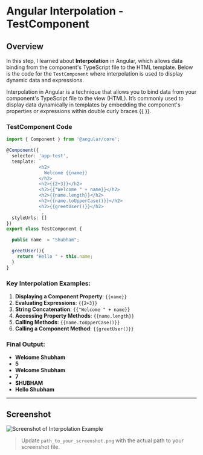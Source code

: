 
# Angular Interpolation - TestComponent

## Overview

In this step, I learned about **Interpolation** in Angular, which allows data binding from the component's TypeScript file to the HTML template. Below is the code for the `TestComponent` where interpolation is used to display dynamic data and expressions.

Interpolation in Angular is a technique that allows you to bind data from your component's TypeScript file to the view (HTML). It’s commonly used to display data dynamically in templates by embedding the component's properties or expressions within double curly braces {{ }}.

### TestComponent Code

```typescript
import { Component } from '@angular/core';

@Component({
  selector: 'app-test',
  template: `
            <h2>
              Welcome {{name}}
            </h2>
            <h2>{{2+3}}</h2>
            <h2>{{"Welcome " + name}}</h2>
            <h2>{{name.length}}</h2>
            <h2>{{name.toUpperCase()}}</h2>
            <h2>{{greetUser()}}</h2>
            `,
  styleUrls: []
})
export class TestComponent {

  public name  = "Shubham";

  greetUser(){
    return "Hello " + this.name;
  }
}
```

### Key Interpolation Examples:

1. **Displaying a Component Property**: `{{name}}`
2. **Evaluating Expressions**: `{{2+3}}`
3. **String Concatenation**: `{{"Welcome " + name}}`
4. **Accessing Property Methods**: `{{name.length}}`
5. **Calling Methods**: `{{name.toUpperCase()}}`
6. **Calling a Component Method**: `{{greetUser()}}`

### Final Output:

- **Welcome Shubham**
- **5**
- **Welcome Shubham**
- **7**
- **SHUBHAM**
- **Hello Shubham**

---

## Screenshot

![Screenshot of Interpolation Example](path_to_your_screenshot.png)

> Update `path_to_your_screenshot.png` with the actual path to your screenshot file.
